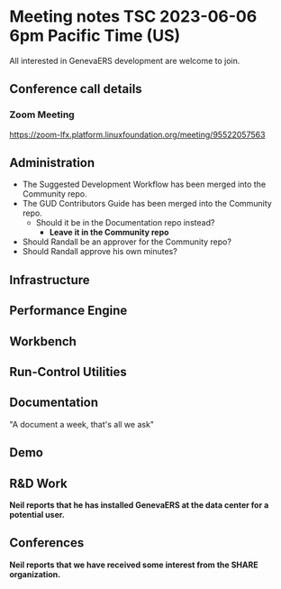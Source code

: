 # Meeting notes TSC 2023-06-06 6pm Pacific Time (US)

All interested in GenevaERS development are welcome to join.

## Conference call details

### Zoom Meeting

https://zoom-lfx.platform.linuxfoundation.org/meeting/95522057563

## Administration
- The Suggested Development Workflow has been merged into the Community repo.
- The GUD Contributors Guide has been merged into the Community repo.
  - Should it be in the Documentation repo instead?   
    - **Leave it in the Community repo**
- Should Randall be an approver for the Community repo? 
- Should Randall approve his own minutes? 

## Infrastructure

## Performance Engine

## Workbench

## Run-Control Utilities 

## Documentation
"A document a week, that's all we ask" 

## Demo

## R&D Work
**Neil reports that he has installed GenevaERS at the data center for a potential user.**

## Conferences 
**Neil reports that we have received some interest from the SHARE organization.**

